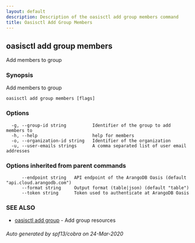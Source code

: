 ```yaml
---
layout: default
description: Description of the oasisctl add group members command
title: Oasisctl Add Group Members
---
```

## oasisctl add group members

Add members to group

### Synopsis

Add members to group

```
oasisctl add group members [flags]
```

### Options

```
  -g, --group-id string          Identifier of the group to add members to
  -h, --help                     help for members
  -o, --organization-id string   Identifier of the organization
  -u, --user-emails strings      A comma separated list of user email addresses
```

### Options inherited from parent commands

```
      --endpoint string   API endpoint of the ArangoDB Oasis (default "api.cloud.arangodb.com")
      --format string     Output format (table|json) (default "table")
      --token string      Token used to authenticate at ArangoDB Oasis
```

### SEE ALSO

* [oasisctl add group](oasisctl-add-group.md)	 - Add group resources

###### Auto generated by spf13/cobra on 24-Mar-2020
